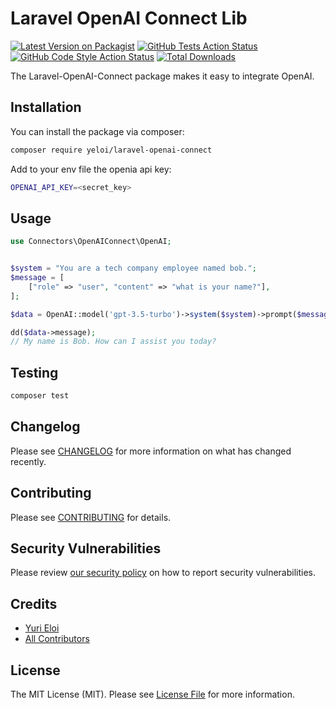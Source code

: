 # Laravel OpenAI Connect Lib

[![Latest Version on Packagist](https://img.shields.io/packagist/v/yeloi/laravel-openai-connect.svg?style=flat-square)](https://packagist.org/packages/yeloi/laravel-openai-connect)
[![GitHub Tests Action Status](https://img.shields.io/github/actions/workflow/status/yeloi/laravel-openai-connect/run-tests.yml?branch=main&label=tests&style=flat-square)](https://github.com/yeloi/laravel-openai-connect/actions?query=workflow%3Arun-tests+branch%3Amain)
[![GitHub Code Style Action Status](https://img.shields.io/github/actions/workflow/status/yeloi/laravel-openai-connect/fix-php-code-style-issues.yml?branch=main&label=code%20style&style=flat-square)](https://github.com/yeloi/laravel-openai-connect/actions?query=workflow%3A"Fix+PHP+code+style+issues"+branch%3Amain)
[![Total Downloads](https://img.shields.io/packagist/dt/yeloi/laravel-openai-connect.svg?style=flat-square)](https://packagist.org/packages/yeloi/laravel-openai-connect)

The Laravel-OpenAI-Connect package makes it easy to integrate OpenAI.

## Installation

You can install the package via composer:

```bash
composer require yeloi/laravel-openai-connect
```

Add to your env file the openia api key:

```bash
OPENAI_API_KEY=<secret_key>
```

## Usage

```php
use Connectors\OpenAIConnect\OpenAI;


$system = "You are a tech company employee named bob.";
$message = [
    ["role" => "user", "content" => "what is your name?"],
];

$data = OpenAI::model('gpt-3.5-turbo')->system($system)->prompt($message)->options(['max_tokens' => 1000])->send();

dd($data->message);
// My name is Bob. How can I assist you today?

```

## Testing

```bash
composer test
```

## Changelog

Please see [CHANGELOG](CHANGELOG.md) for more information on what has changed recently.

## Contributing

Please see [CONTRIBUTING](CONTRIBUTING.md) for details.

## Security Vulnerabilities

Please review [our security policy](../../security/policy) on how to report security vulnerabilities.

## Credits

- [Yuri Eloi](https://github.com/yodaylay22)
- [All Contributors](../../contributors)

## License

The MIT License (MIT). Please see [License File](LICENSE.md) for more information.
